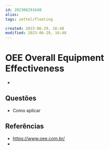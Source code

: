 ```yaml
---
id: 202306291648
alias: 
tags: zettel/fleeting

created: 2023-06-29, 16:48
modified: 2023-06-29, 16:48
---
```

# OEE Overall Equipment Effectiveness
<!-- Main content of my thoughts really -->

- 

## Questões
<!-- What remains for you to consider? --> 

- Como aplicar

## Referências
<!-- Links to pages not referenced in the content -->

- https://www.oee.com.br/
- 
